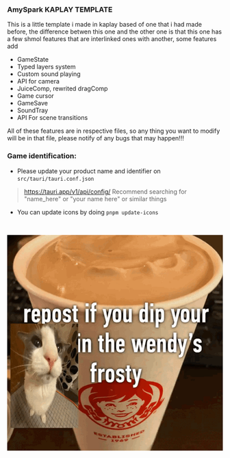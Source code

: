 ### AmySpark KAPLAY TEMPLATE
This is a little template i made in kaplay based of one that i had made before, the difference betwen this one and the other one is that this one has a few shmol features that are interlinked ones with another, some features add

- GameState
- Typed layers system
- Custom sound playing
- API for camera
- JuiceComp, rewrited dragComp
- Game cursor
- GameSave
- SoundTray
- API For scene transitions

All of these features are in respective files, so any thing you want to modify will be in that file, please notify of any bugs that may happen!!!

### Game identification: 
- Please update your product name and identifier on `src/tauri/tauri.conf.json`<br>
> https://tauri.app/v1/api/config/
Recommend searching for "name_here" or "your name here" or similar things 
- You can update icons by doing `pnpm update-icons`

<br>

![Repost if you dip your  in the wendy's frosty](app-icon.png "Repost if you dip your  in the wendy's frosty")